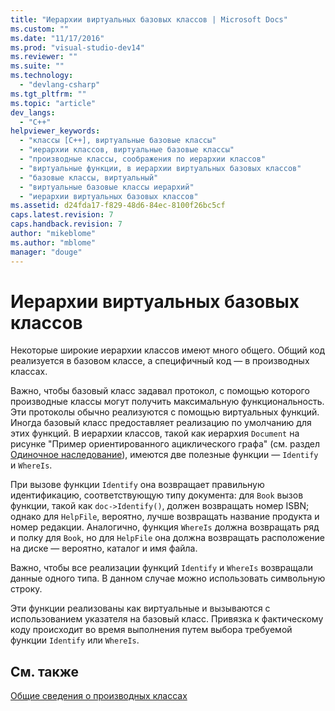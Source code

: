 ```yaml
---
title: "Иерархии виртуальных базовых классов | Microsoft Docs"
ms.custom: ""
ms.date: "11/17/2016"
ms.prod: "visual-studio-dev14"
ms.reviewer: ""
ms.suite: ""
ms.technology: 
  - "devlang-csharp"
ms.tgt_pltfrm: ""
ms.topic: "article"
dev_langs: 
  - "C++"
helpviewer_keywords: 
  - "классы [C++], виртуальные базовые классы"
  - "иерархии классов, виртуальные базовые классы"
  - "производные классы, соображения по иерархии классов"
  - "виртуальные функции, в иерархии виртуальных базовых классов"
  - "базовые классы, виртуальный"
  - "виртуальные базовые классы иерархий"
  - "иерархии виртуальных базовых классов"
ms.assetid: d24fda17-f829-48d6-84ec-8100f26bc5cf
caps.latest.revision: 7
caps.handback.revision: 7
author: "mikeblome"
ms.author: "mblome"
manager: "douge"
---
```

# Иерархии виртуальных базовых классов
Некоторые широкие иерархии классов имеют много общего. Общий код реализуется в базовом классе, а специфичный код — в производных классах.  
  
 Важно, чтобы базовый класс задавал протокол, с помощью которого производные классы могут получить максимальную функциональность. Эти протоколы обычно реализуются с помощью виртуальных функций. Иногда базовый класс предоставляет реализацию по умолчанию для этих функций. В иерархии классов, такой как иерархия `Document` на рисунке "Пример ориентированного ациклического графа" \(см. раздел [Одиночное наследование](/visual-cpp/cpp/single-inheritance)\), имеются две полезные функции — `Identify` и `WhereIs`.  
  
 При вызове функции `Identify` она возвращает правильную идентификацию, соответствующую типу документа: для `Book` вызов функции, такой как `doc->Identify()`, должен возвращать номер ISBN; однако для `HelpFile`, вероятно, лучше возвращать название продукта и номер редакции. Аналогично, функция `WhereIs` должна возвращать ряд и полку для `Book`, но для `HelpFile` она должна возвращать расположение на диске — вероятно, каталог и имя файла.  
  
 Важно, чтобы все реализации функций `Identify` и `WhereIs` возвращали данные одного типа. В данном случае можно использовать символьную строку.  
  
 Эти функции реализованы как виртуальные и вызываются с использованием указателя на базовый класс. Привязка к фактическому коду происходит во время выполнения путем выбора требуемой функции `Identify` или `WhereIs`.  
  
## См. также  
 [Общие сведения о производных классах](../misc/overview-of-derived-classes.md)